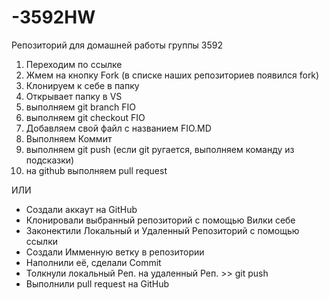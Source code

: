 # -3592HW
Репозиторий для домашней работы группы  3592
1. Переходим по ссылке 
2. Жмем на кнопку Fork (в списке наших репозиториев появился fork)
3. Клонируем к себе в папку
4. Открывает папку в VS
5. выполняем git branch FIO
6. выполняем git checkout FIO
7. Добавляем свой файл с названием FIO.MD
8. Выполняем Коммит
9. выполняем git push (если git ругается, выполняем команду из подсказки)
10. на github выполняем pull request

ИЛИ

+ Создали аккаут на GitHub
+ Клонировали выбранный репозиторий с помощью Вилки себе
+ Законектили Локальный и Удаленный Репозиторий с помощью ссылки
+ Создали Имменную ветку в репозитории
+ Наполнили её, сделали Commit
+ Толкнули локальный Реп. на удаленный Реп. >> git push
+ Выполнили pull request на GitHub